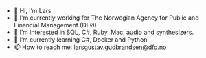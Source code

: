 - 👋 Hi, I’m Lars
- 🏢 I'm currently working for The Norwegian Agency for Public and Financial Management (DFØ)
- 👀 I’m interested in SQL, C#, Ruby, Mac, audio and synthesizers.
- 🌱 I’m currently learning C#, Docker and Python
- 📫 How to reach me: larsgustav.gudbrandsen@dfo.no

<!---
5-lagu/5-lagu is a ✨ special ✨ repository because its `README.md` (this file) appears on your GitHub profile.
You can click the Preview link to take a look at your changes.
--->
